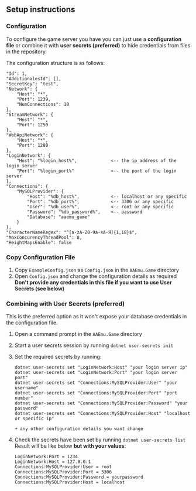 ﻿## Setup instructions

### Configuration

To configure the game server you have you can just use a **configuration file** or combine it with **user secrets (preferred)** to hide credentials from files in the repository.

The configuration structure is as follows:

```
"Id": 1,
"AdditionalesId": [],
"SecretKey": "test",
"Network": {
    "Host": "*",
    "Port": 1239,
    "NumConnections": 10
},
"StreamNetwork": {
    "Host": "*",
    "Port": 1250
},
"WebApiNetwork": {
    "Host": "*",
    "Port": 1280
},
"LoginNetwork": {
    "Host": "%login_host%",             <-- the ip address of the login server
    "Port": "%login_port%"              <-- the port of the login server
},
"Connections": {
    "MySQLProvider": {
        "Host": "%db_host%",            <-- localhost or any specific
        "Port": "%db_port%",            <-- 3306 or any specific
        "User": "%db_user%",            <-- root or any specific
        "Password": "%db_password%",    <-- password
        "Database": "aaemu_game"
    }
},
"CharacterNameRegex": "^[a-zA-Z0-9а-яА-Я]{1,18}$",
"MaxConcurencyThreadPool": 8,
"HeightMapsEnable": false
```

### Copy Configuration File

1. Copy `ExampleConfig.json` as `Config.json` in the `AAEmu.Game` directory
1. Open `Config.json` and change the configuration details as required
   **Don't provide any credentials in this file if you want to use User Secrets (see below)**

### Combining with User Secrets (preferred)

This is the preferred option as it won't expose your database credentials in the configuration file.

1. Open a command prompt in the `AAEmu.Game` directory
1. Start a user secrets session by running `dotnet user-secrets init`
1. Set the required secrets by running:

    ```
    dotnet user-secrets set "LoginNetwork:Host" "your login server ip"
    dotnet user-secrets set "LoginNetwork:Port" "your login server port"
    dotnet user-secrets set "Connections:MySQLProvider:User" "your username"
    dotnet user-secrets set "Connections:MySQLProvider:Port" "port number"
    dotnet user-secrets set "Connections:MySQLProvider:Password" "your password"
    dotnet user-secrets set "Connections:MySQLProvider:Host" "localhost or specific ip"

    + any other configuration details you want change
    ```

1. Check the secrets have been set by running `dotnet user-secrets list`
   Result will be like below **but with your values**:

    ```
    LoginNetwork:Port = 1234
    LoginNetwork:Host = 127.0.0.1
    Connections:MySQLProvider:User = root
    Connections:MySQLProvider:Port = 3306
    Connections:MySQLProvider:Password = yourpassword
    Connections:MySQLProvider:Host = localhost
    ```
